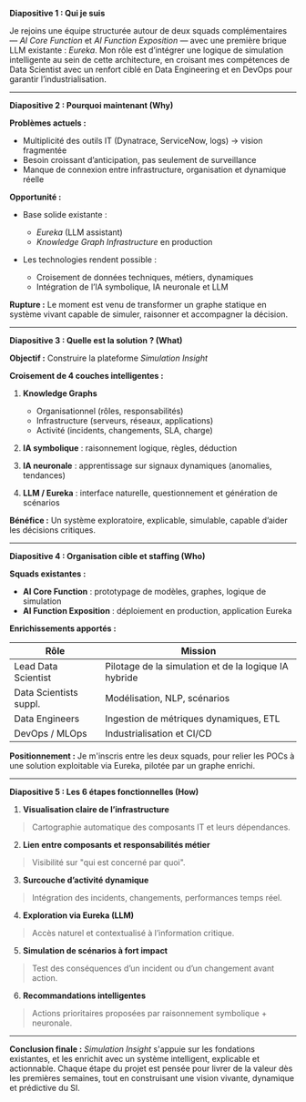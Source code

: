 **Diapositive 1 : Qui je suis**

Je rejoins une équipe structurée autour de deux squads complémentaires — *AI Core Function* et *AI Function Exposition* — avec une première brique LLM existante : *Eureka*. Mon rôle est d’intégrer une logique de simulation intelligente au sein de cette architecture, en croisant mes compétences de Data Scientist avec un renfort ciblé en Data Engineering et en DevOps pour garantir l’industrialisation.

---

**Diapositive 2 : Pourquoi maintenant (Why)**

**Problèmes actuels :**

* Multiplicité des outils IT (Dynatrace, ServiceNow, logs) → vision fragmentée
* Besoin croissant d’anticipation, pas seulement de surveillance
* Manque de connexion entre infrastructure, organisation et dynamique réelle

**Opportunité :**

* Base solide existante :

  * *Eureka* (LLM assistant)
  * *Knowledge Graph Infrastructure* en production
* Les technologies rendent possible :

  * Croisement de données techniques, métiers, dynamiques
  * Intégration de l’IA symbolique, IA neuronale et LLM

**Rupture :**
Le moment est venu de transformer un graphe statique en système vivant capable de simuler, raisonner et accompagner la décision.

---

**Diapositive 3 : Quelle est la solution ? (What)**

**Objectif :** Construire la plateforme *Simulation Insight*

**Croisement de 4 couches intelligentes :**

1. **Knowledge Graphs**

   * Organisationnel (rôles, responsabilités)
   * Infrastructure (serveurs, réseaux, applications)
   * Activité (incidents, changements, SLA, charge)
2. **IA symbolique** : raisonnement logique, règles, déduction
3. **IA neuronale** : apprentissage sur signaux dynamiques (anomalies, tendances)
4. **LLM / Eureka** : interface naturelle, questionnement et génération de scénarios

**Bénéfice :**
Un système exploratoire, explicable, simulable, capable d’aider les décisions critiques.

---

**Diapositive 4 : Organisation cible et staffing (Who)**

**Squads existantes :**

* **AI Core Function** : prototypage de modèles, graphes, logique de simulation
* **AI Function Exposition** : déploiement en production, application Eureka

**Enrichissements apportés :**

| Rôle                   | Mission                                               |
| ---------------------- | ----------------------------------------------------- |
| Lead Data Scientist    | Pilotage de la simulation et de la logique IA hybride |
| Data Scientists suppl. | Modélisation, NLP, scénarios                          |
| Data Engineers         | Ingestion de métriques dynamiques, ETL                |
| DevOps / MLOps         | Industrialisation et CI/CD                            |

**Positionnement :**
Je m'inscris entre les deux squads, pour relier les POCs à une solution exploitable via Eureka, pilotée par un graphe enrichi.

---

**Diapositive 5 : Les 6 étapes fonctionnelles (How)**

1. **Visualisation claire de l’infrastructure**

> Cartographie automatique des composants IT et leurs dépendances.

2. **Lien entre composants et responsabilités métier**

> Visibilité sur "qui est concerné par quoi".

3. **Surcouche d’activité dynamique**

> Intégration des incidents, changements, performances temps réel.

4. **Exploration via Eureka (LLM)**

> Accès naturel et contextualisé à l’information critique.

5. **Simulation de scénarios à fort impact**

> Test des conséquences d’un incident ou d’un changement avant action.

6. **Recommandations intelligentes**

> Actions prioritaires proposées par raisonnement symbolique + neuronale.

---

**Conclusion finale :**
*Simulation Insight* s'appuie sur les fondations existantes, et les enrichit avec un système intelligent, explicable et actionnable. Chaque étape du projet est pensée pour livrer de la valeur dès les premières semaines, tout en construisant une vision vivante, dynamique et prédictive du SI.
